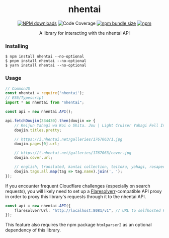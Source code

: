 <div align="center">
  <h1>nhentai</h1>
  <p>
    <a href="https://www.npmjs.com/package/nhentai"><img src="https://img.shields.io/npm/dt/nhentai.svg?maxAge=3600" alt="NPM downloads" /></a>
    <img src="https://img.shields.io/badge/Coverage-90.43%25-brightgreen.svg?style=flat" alt="Code Coverage"/>
    <a href="https://www.npmjs.com/package/nhentai"><img alt="npm bundle size" src="https://img.shields.io/bundlephobia/min/nhentai"></a>
    <a href="https://www.npmjs.com/package/nhentai"><img alt="npm" src="https://img.shields.io/npm/v/nhentai"></a>
  </p>
  <p>A library for interacting with the nhentai API</p>
</div>

### Installing
```shell
$ npm install nhentai --no-optional
$ pnpm install nhentai --no-optional
$ yarn install nhentai --no-optional
```

### Usage
```js
// CommonJS
const nhentai = require('nhentai');
// ES6/Typescript
import * as nhentai from "nhentai";

const api = new nhentai.API();

api.fetchDoujin(334430).then(doujin => {
    // Keijun Yahagi wa Koi o Shita. Jou | Light Cruiser Yahagi Fell In Love - First
    doujin.titles.pretty;

    // https://i.nhentai.net/galleries/1767063/1.jpg
    doujin.pages[0].url;

    // https://t.nhentai.net/galleries/1767063/cover.jpg
    doujin.cover.url;

    // english, translated, kantai collection, teitoku, yahagi, rosapersica, [etc...]
    doujin.tags.all.map(tag => tag.name).join(', ');
});
```

If you encounter frequent Cloudflare challenges (especially on search requests), you will likely need
to set up a [Flaresolverr](https://github.com/FlareSolverr/FlareSolverr)-compatible API proxy in order to proxy
this library's requests through it to the nhentai API.

```typescript
const api = new nhentai.API({
    flaresolverrUrl: "http://localhost:8081/v1", // URL to selfhosted FlareSolverr API
});
```

This feature also requires the npm package `htmlparser2` as an optional dependency of this library.
